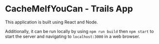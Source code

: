 # CacheMeIfYouCan - Trails App

This application is built using React and Node.

Additionally, it can be run locally by using `npm run build` then `npm start` to start the server and navigating to `localhost:3000` in a web browser.
